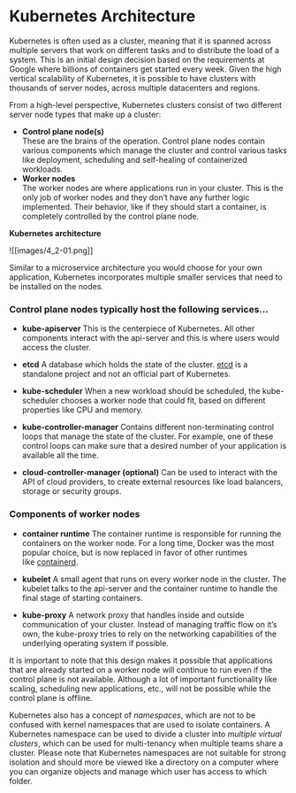 # Kubernetes Architecture

Kubernetes is often used as a cluster, meaning that it is spanned across multiple servers that work on different tasks and to distribute the load of a system. This is an initial design decision based on the requirements at Google where billions of containers get started every week. Given the high vertical scalability of Kubernetes, it is possible to have clusters with thousands of server nodes, across multiple datacenters and regions.

From a high-level perspective, Kubernetes clusters consist of two different server node types that make up a cluster:

-   **Control plane node(s)**  
    These are the brains of the operation. Control plane nodes contain various components which manage the cluster and control various tasks like deployment, scheduling and self-healing of containerized workloads.
-   **Worker nodes**  
    The worker nodes are where applications run in your cluster. This is the only job of worker nodes and they don’t have any further logic implemented. Their behavior, like if they should start a container, is completely controlled by the control plane node.


**Kubernetes architecture**

![[images/4_2-01.png]]


Similar to a microservice architecture you would choose for your own application, Kubernetes incorporates multiple smaller services that need to be installed on the nodes.

### Control plane nodes typically host the following services...
- **kube-apiserver**
	This is the centerpiece of Kubernetes. All other components interact with the api-server and this is where users would access the cluster.

- **etcd**
	A database which holds the state of the cluster. [etcd](https://etcd.io/) is a standalone project and not an official part of Kubernetes.
	
- **kube-scheduler**
	When a new workload should be scheduled, the kube-scheduler chooses a worker node that could fit, based on different properties like CPU and memory.

- **kube-controller-manager**
	Contains different non-terminating control loops that manage the state of the cluster. For example, one of these control loops can make sure that a desired number of your application is available all the time.

- **cloud-controller-manager (optional)**
	Can be used to interact with the API of cloud providers, to create external resources like load balancers, storage or security groups.
	

### Components of worker nodes
- **container runtime**
	The container runtime is responsible for running the containers on the worker node. For a long time, Docker was the most popular choice, but is now replaced in favor of other runtimes like [containerd](https://containerd.io/).
	
- **kubelet**
	A small agent that runs on every worker node in the cluster. The kubelet talks to the api-server and the container runtime to handle the final stage of starting containers.
	
- **kube-proxy**
	A network proxy that handles inside and outside communication of your cluster. Instead of managing traffic flow on it’s own, the kube-proxy tries to rely on the networking capabilities of the underlying operating system if possible.


It is important to note that this design makes it possible that applications that are already started on a worker node will continue to run even if the control plane is not available. Although a lot of important functionality like scaling, scheduling new applications, etc., will not be possible while the control plane is offline.

Kubernetes also has a concept of _namespaces_, which are not to be confused with kernel namespaces that are used to isolate containers. A Kubernetes namespace can be used to divide a cluster into _multiple virtual clusters_, which can be used for multi-tenancy when multiple teams share a cluster. Please note that Kubernetes namespaces are not suitable for strong isolation and should more be viewed like a directory on a computer where you can organize objects and manage which user has access to which folder.